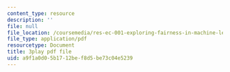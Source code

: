 ```yaml
---
content_type: resource
description: ''
file: null
file_location: /coursemedia/res-ec-001-exploring-fairness-in-machine-learning-for-international-development-spring-2020/a9f1a0d05b1712bef8d5be73c04e5239_6EPDzvUNCd0.pdf
file_type: application/pdf
resourcetype: Document
title: 3play pdf file
uid: a9f1a0d0-5b17-12be-f8d5-be73c04e5239
---
```

